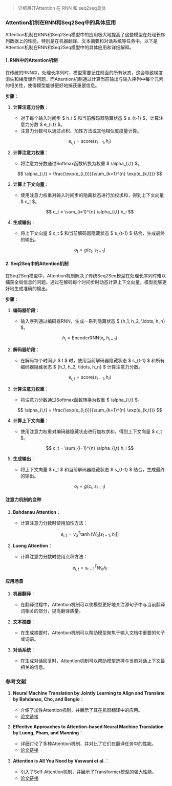 > 详细展开Attention 在 RNN 和 seq2seq具体

### Attention机制在RNN和Seq2Seq中的具体应用

Attention机制在RNN和Seq2Seq模型中的应用极大地提高了这些模型在处理长序列数据上的性能，特别是在机器翻译、文本摘要和对话系统等任务中。以下是Attention机制在RNN和Seq2Seq模型中的具体应用和详细解释。

#### 1. RNN中的Attention机制

在传统的RNN中，处理长序列时，模型需要记住前面的所有状态，这会导致梯度消失和梯度爆炸问题。而Attention机制通过计算当前输出与输入序列中每个元素的相关性，使得模型能够更好地捕获重要信息。

**步骤**：

1. **计算注意力分数**：
   - 对于每个输入时间步 $ h_i $ 和当前解码器隐藏状态 $ s_{t-1} $，计算注意力分数 $ e_{i,t} $。
   - 注意力分数可以通过点积、加性方法或其他相似度度量计算。

   $$
   e_{i,t} = \text{score}(s_{t-1}, h_i)
   $$

2. **计算注意力权重**：
   - 将注意力分数通过Softmax函数转换为权重 $ \alpha_{i,t} $。

   $$
   \alpha_{i,t} = \frac{\exp(e_{i,t})}{\sum_{k=1}^{n} \exp(e_{k,t})}
   $$

3. **计算上下文向量**：
   - 使用注意力权重对输入时间步的隐藏状态进行加权求和，得到上下文向量 $ c_t $。

   $$
   c_t = \sum_{i=1}^{n} \alpha_{i,t} h_i
   $$

4. **生成输出**：
   - 将上下文向量 $ c_t $ 和当前解码器隐藏状态 $ s_{t-1} $ 结合，生成最终的输出。

   $$
   o_t = g(c_t, s_{t-1})
   $$

#### 2. Seq2Seq中的Attention机制

在Seq2Seq模型中，Attention机制解决了传统Seq2Seq模型在处理长序列时难以捕获全局信息的问题。通过在解码每个时间步时动态计算上下文向量，模型能够更好地生成准确的输出。

**步骤**：

1. **编码器阶段**：
   - 输入序列通过编码器RNN，生成一系列隐藏状态 $ \{h_1, h_2, \ldots, h_n\} $。

   $$
   h_i = \text{EncoderRNN}(x_i, h_{i-1})
   $$

2. **解码器阶段**：
   - 在解码每个时间步 $ t $ 时，使用当前解码器隐藏状态 $ s_{t-1} $ 和所有编码器隐藏状态 $ \{h_1, h_2, \ldots, h_n\} $ 计算注意力分数。

   $$
   e_{i,t} = \text{score}(s_{t-1}, h_i)
   $$

3. **计算注意力权重**：
   - 将注意力分数通过Softmax函数转换为权重 $ \alpha_{i,t} $。

   $$
   \alpha_{i,t} = \frac{\exp(e_{i,t})}{\sum_{k=1}^{n} \exp(e_{k,t})}
   $$

4. **计算上下文向量**：
   - 使用注意力权重对编码器隐藏状态进行加权求和，得到上下文向量 $ c_t $。

   $$
   c_t = \sum_{i=1}^{n} \alpha_{i,t} h_i
   $$

5. **生成输出**：
   - 将上下文向量 $ c_t $ 和当前解码器隐藏状态 $ s_{t-1} $ 结合，生成最终的输出。

   $$
   o_t = g(c_t, s_{t-1})
   $$

#### 注意力机制的变种

1. **Bahdanau Attention**：
   - 计算注意力分数时使用加性方法：

   $$
   e_{i,t} = v_a^T \tanh(W_a[s_{t-1}; h_i])
   $$

2. **Luong Attention**：
   - 计算注意力分数时使用点积方法：

   $$
   e_{i,t} = s_{t-1}^T W_a h_i
   $$

#### 应用场景

1. **机器翻译**：
   - 在翻译过程中，Attention机制可以使模型更好地关注源句子中与当前翻译词相关的部分，提高翻译质量。

2. **文本摘要**：
   - 在生成摘要时，Attention机制可以帮助模型聚焦于输入文档中重要的句子或词语。

3. **对话系统**：
   - 在生成对话回复时，Attention机制可以帮助模型选择与当前对话上下文最相关的信息。

### 参考文献

1. **Neural Machine Translation by Jointly Learning to Align and Translate by Bahdanau, Cho, and Bengio**：
   - 介绍了加性Attention机制，并展示了其在机器翻译中的应用。
   - [论文链接](https://arxiv.org/abs/1409.0473)

2. **Effective Approaches to Attention-based Neural Machine Translation by Luong, Pham, and Manning**：
   - 详细讨论了多种Attention机制，并对比了它们在翻译任务中的性能。
   - [论文链接](https://arxiv.org/abs/1508.04025)

3. **Attention is All You Need by Vaswani et al.**：
   - 引入了Self-Attention机制，并展示了Transformer模型的强大性能。
   - [论文链接](https://arxiv.org/abs/1706.03762)


